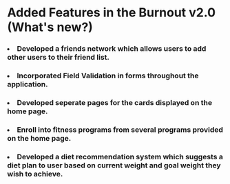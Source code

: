 # Added Features in the Burnout v2.0 (What's new?)

### <li> Developed a friends network which allows users to add other users to their friend list.

### <li> Incorporated Field Validation in forms throughout the application.

### <li> Developed seperate pages for the cards displayed on the home page.

### <li> Enroll into fitness programs from several programs provided on the home page.

### <li> Developed a diet recommendation system which suggests a diet plan to user based on current weight and goal weight they wish to achieve.
